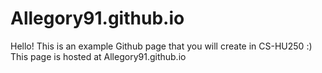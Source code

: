 # Allegory91.github.io
Hello! This is an example Github page that you will create in CS-HU250 :)
This page is hosted at Allegory91.github.io

